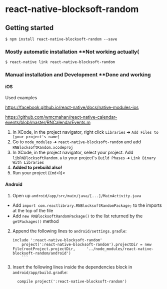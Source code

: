 
# react-native-blocksoft-random

## Getting started

`$ npm install react-native-blocksoft-random --save`

### Mostly automatic installation **Not working actually(

`$ react-native link react-native-blocksoft-random`

### Manual installation and Development **Done and working

#### iOS

Used examples

https://facebook.github.io/react-native/docs/native-modules-ios

https://github.com/wmcmahan/react-native-calendar-events/blob/master/RNCalendarEvents.m


1. In XCode, in the project navigator, right click `Libraries` ➜ `Add Files to [your project's name]`
2. Go to `node_modules` ➜ `react-native-blocksoft-random` and add `RNBlocksoftRandom.xcodeproj`
3. In XCode, in the project navigator, select your project. 
Add `libRNBlocksoftRandom.a` to your project's `Build Phases` ➜ `Link Binary With Libraries`
4. **Added to prebuild also!**
4. Run your project (`Cmd+R`)<

#### Android

1. Open up `android/app/src/main/java/[...]/MainActivity.java`
  - Add `import com.reactlibrary.RNBlocksoftRandomPackage;` to the imports at the top of the file
  - Add `new RNBlocksoftRandomPackage()` to the list returned by the `getPackages()` method
2. Append the following lines to `android/settings.gradle`:
  	```
  	include ':react-native-blocksoft-random'
      	project(':react-native-blocksoft-random').projectDir = new File(rootProject.projectDir, 	'../node_modules/react-native-blocksoft-random/android')
      	```
3. Insert the following lines inside the dependencies block in `android/app/build.gradle`:
  	```
      compile project(':react-native-blocksoft-random')
  	```

